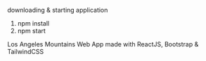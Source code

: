 downloading & starting application
1. npm install
2. npm start

Los Angeles Mountains Web App made with ReactJS, Bootstrap & TailwindCSS